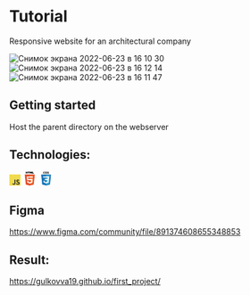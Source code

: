 # Tutorial

<p>Responsive website for an architectural company</p>
<img width="700" alt="Снимок экрана 2022-06-23 в 16 10 30" src="https://user-images.githubusercontent.com/91186108/175306493-2c2da33d-3d57-462c-94b5-0df7a87b4729.png">
<img width="700" alt="Снимок экрана 2022-06-23 в 16 12 14" src="https://user-images.githubusercontent.com/91186108/175306850-640df85e-f2fc-4132-bf8b-6700e635bb69.png">
<img width="700" alt="Снимок экрана 2022-06-23 в 16 11 47" src="https://user-images.githubusercontent.com/91186108/175306787-d2d02f25-0f29-4c67-87a4-ecc1f8819b03.png">

## Getting started
Host the parent directory on the webserver
  
## Technologies:
<code><img height="20" src="https://raw.githubusercontent.com/github/explore/80688e429a7d4ef2fca1e82350fe8e3517d3494d/topics/javascript/javascript.png"></code>
<code><img height="25" src="https://raw.githubusercontent.com/github/explore/80688e429a7d4ef2fca1e82350fe8e3517d3494d/topics/html/html.png"></code>
<code><img height="25" src="https://raw.githubusercontent.com/github/explore/80688e429a7d4ef2fca1e82350fe8e3517d3494d/topics/css/css.png"></code>

## Figma
https://www.figma.com/community/file/891374608655348853

## Result:
https://gulkovva19.github.io/first_project/
